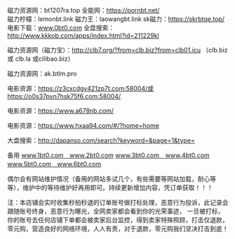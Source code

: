磁力资源网：bt1207ra.top
全能网：https://pornbt.net/                
磁力柠檬：lemonbt.link
磁力王：laowangbt.link
sk磁力：https://skrbtqe.top/
电影下载：www.0bt0.com
全盘搜索：http://www.kkkob.com/apps/index.html?id=211229kl

磁力资源网（磁力宝）：http://clb7.org/?from=clb.biz?from=clb01.icu     （clb.biz 或 clb.la 或cilibao.biz）

磁力资源网：ak.btlm.pro

电影资源：https://z3cxcdgy421zp7t.com:58004/或 https://o0s37pvn7hsk75f6.com:58004/

电影资源：https://www.a678nb.com/

电影资源：https://www.hxaa94.com/#/?home=home

大盘搜索：http://dapanso.com/search?keyword=&page=1&type=

备用
www.1bt0.com　www.2bt0.com  www.3bt0.com　www.4bt0.com www.5bt0.com　www.6bt0.com

偶尔会有网站维护情况（备用的网站多试几个，有些需要等网站加载，耐心等等），维护中的等待维护好再用即可。持续更新增加内容，凭订单获取！！！

注：本店铺会实时收集秒拍秒退的订单账号做打标处理，恶意行为投诉，此记录会跟随账号终身，恶意行为曝光，全网卖家都会看到你的光荣事迹， 一旦被打标，你的账号去任何店铺下单都会被卖家后台监控，得到卖家特殊照顾，打击仅退款，零元购，营造良好的网络环境，人人有责，对于退款，零元购我们坚决打击到底！
